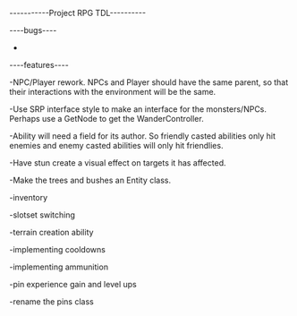-----------Project RPG TDL----------

----bugs----

-

----features----

-NPC/Player rework. NPCs and Player should have the same parent, so that their interactions with the environment will be the same.

-Use SRP interface style to make an interface for the monsters/NPCs. Perhaps use a GetNode to get the WanderController.

-Ability will need a field for its author. So friendly casted abilities only hit enemies and enemy casted abilities will only hit friendlies.

-Have stun create a visual effect on targets it has affected.

-Make the trees and bushes an Entity class.

-inventory

-slotset switching

-terrain creation ability

-implementing cooldowns

-implementing ammunition

-pin experience gain and level ups

-rename the pins class
